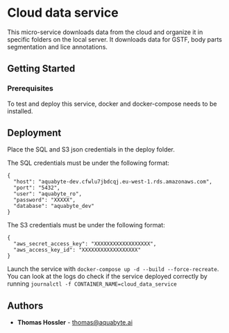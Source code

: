 # Cloud data service

This micro-service downloads data from the cloud and organize it in specific folders on the local server. It downloads data for GSTF,
body parts segmentation and lice annotations.

## Getting Started


### Prerequisites

To test and deploy this service, docker and docker-compose needs to be installed.

## Deployment

Place the SQL and S3 json credentials in the deploy folder.
 
The SQL credentials must be under the following format:
```
{
  "host": "aquabyte-dev.cfwlu7jbdcqj.eu-west-1.rds.amazonaws.com",
  "port": "5432",
  "user": "aquabyte_ro",
  "password": "XXXXX",
  "database": "aquabyte_dev"
}
```

The S3 credentials must be under the following format:

```
{
  "aws_secret_access_key": "XXXXXXXXXXXXXXXXXX",
  "aws_access_key_id": "XXXXXXXXXXXXXXXXXX"
}
```

Launch the service with ```docker-compose up -d --build --force-recreate```. You can look at the logs do check if the 
service deployed correctly by running ```journalctl -f CONTAINER_NAME=cloud_data_service```


## Authors

* **Thomas Hossler** - thomas@aquabyte.ai
